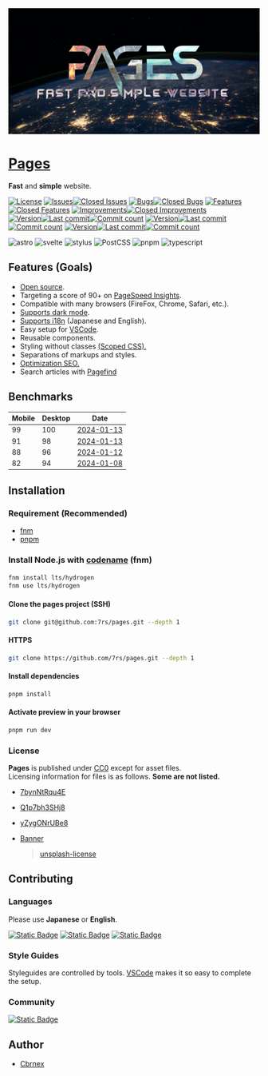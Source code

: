 [license-raw]: https://github.com/7rs/pages/blob/main/LICENSE
[license]: https://flat.badgen.net/github/license/7rs/pages?labelColor=#000  
[main]: https://github.com/7rs/pages
[main-version]: https://img.shields.io/github/package-json/v/7rs/pages/main?style=flat-square&label=main&labelColor=000&color=blue
[main-modified]: https://flat.badgen.net/github/last-commit/7rs/pages/main?label&color=purple
[main-commits]: https://flat.badgen.net/github/commits/7rs/pages/main?label&color=orange
[pre]: https://github.com/7rs/pages/tree/pre
[pre-version]: https://img.shields.io/github/package-json/v/7rs/pages/pre?style=flat-square&label=pre&labelColor=000&color=blue
[pre-modified]: https://flat.badgen.net/github/last-commit/7rs/pages/pre?label&color=purple
[pre-commits]: https://flat.badgen.net/github/commits/7rs/pages/pre?label&color=orange
[dev]: https://github.com/7rs/pages/tree/dev
[dev-version]: https://img.shields.io/github/package-json/v/7rs/pages/dev?style=flat-square&label=dev&labelColor=000&color=blue
[dev-modified]: https://flat.badgen.net/github/last-commit/7rs/pages/dev?label&color=purple
[dev-commits]: https://flat.badgen.net/github/commits/7rs/pages/dev?label&color=orange
[issue]: https://github.com/7rs/pages/issues
[open-issue]: https://flat.badgen.net/github/open-issues/7rs/pages?label=issue&labelColor=000&color=red
[closed-issue]: https://flat.badgen.net/github/closed-issues/7rs/pages?labelColor=black&label=&color=green
[bug]: https://github.com/7rs/pages/issues?q=label%3A%22hotfix%3A+bug%22
[open-bug]: https://flat.badgen.net/github/label-issues/7rs/pages/hotfix:%20bug/open?label=bug&labelColor=000&color=red
[closed-bug]: https://flat.badgen.net/github/label-issues/7rs/pages/hotfix:%20bug/closed?label=&color=green
[feature]: https://github.com/7rs/pages/issues?q=label%3A%22develop%3A+feature%22
[open-feature]: https://flat.badgen.net/github/label-issues/7rs/pages/develop:%20feature/open?label=feature&labelColor=000&color=red
[closed-feature]: https://flat.badgen.net/github/label-issues/7rs/pages/develop:%20feature/closed?label=&color=green
[improvement]: https://github.com/7rs/pages/issues?q=label%3A%22develop%3A+improvement%22
[open-improvement]: https://flat.badgen.net/github/label-issues/7rs/pages/develop:%20improvement/open?label=improvement&labelColor=000&color=red
[closed-improvement]: https://flat.badgen.net/github/label-issues/7rs/pages/develop:%20improvement/closed?label=&color=green

[vscode]: https://code.visualstudio.com/  

<picture>
  <source srcset=".github/assets/banner.avif" />
  <source srcset=".github/assets/banner.webp" />
  <img src=".github/assets/banner.jpg" alt="banner" />
</picture>

[astro]: https://img.shields.io/badge/Astro-BC52EE?style=for-the-badge&logo=astro&logoColor=white
[stylus]: https://img.shields.io/badge/Stylus-333333?style=for-the-badge&logo=stylus
[svelte]: https://img.shields.io/badge/Svelte-FF3E00?style=for-the-badge&logo=svelte&logoColor=white
[typescript]: https://img.shields.io/badge/TypeScript-3178C6?style=for-the-badge&logo=typescript&logoColor=white
[postcss]: https://img.shields.io/badge/PostCSS-DD3A0A?style=for-the-badge&logo=postcss
[pnpm]: https://img.shields.io/badge/pnpm-F69220?style=for-the-badge&logo=pnpm&logoColor=white

# [Pages](https://7rs.dev/)  

  **Fast** and **simple** website.  

  [![License][license]][license-raw]
  [![Issues][open-issue]![Closed Issues][closed-issue]][issue]
  [![Bugs][open-bug]![Closed Bugs][closed-bug]][bug]
  [![Features][open-feature]![Closed Features][closed-feature]][feature]
  [![Improvements][open-improvement]![Closed Improvements][closed-improvement]][improvement]  
  [![Version][main-version]![Last commit][main-modified]![Commit count][main-commits]][main]
  [![Version][pre-version]![Last commit][pre-modified]![Commit count][pre-commits]][pre]
  [![Version][dev-version]![Last commit][dev-modified]![Commit count][dev-commits]][dev]  

  ![astro][astro]
  ![svelte][svelte]
  ![stylus][stylus]
  ![PostCSS][postcss]
  ![pnpm][pnpm]
  ![typescript][typescript]

## Features (Goals)  

- [Open source](https://wikipedia.org/wiki/FLOSS).
- Targeting a score of 90+ on [PageSpeed Insights](https://pagespeed.web.dev/).  
- Compatible with many browsers (FireFox, Chrome, Safari, etc.).  
- [Supports dark mode](https://developer.mozilla.org/ja/docs/Web/CSS/@media/prefers-color-scheme).  
- [Supports i18n](https://wikipedia.org/wiki/Internationalization_and_localization) (Japanese and English).  
- Easy setup for [VSCode][vscode].  
- Reusable components.  
- Styling without classes [(Scoped CSS).](https://docs.astro.build/en/guides/styling/#scoped-styles)  
- Separations of markups and styles.  
- [Optimization SEO.](https://developers.google.com/search/docs/fundamentals/seo-starter-guide)  
- Search articles with [Pagefind](https://pagefind.app/)  

[2024-01-13_2]: https://pagespeed.web.dev/analysis/https-7rs-dev/x0q7ws96dt?form_factor=mobile
[2024-01-13_1]: https://pagespeed.web.dev/analysis/https-7rs-dev/bflti9eum0?form_factor=mobile
[2024-01-12]: https://pagespeed.web.dev/analysis/https-7rs-dev/azm6eyfj4m?form_factor=mobile
[2024-01-08]: https://pagespeed.web.dev/analysis/https-7rs-dev/govex9jx2k?form_factor=mobile

## Benchmarks  

  | Mobile | Desktop | Date |
  | - | - | - |
  | 99 | 100 | [2024-01-13][2024-01-13_2] |
  | 91 | 98  | [2024-01-13][2024-01-13_1] |
  | 88 | 96  | [2024-01-12][2024-01-12] |
  | 82 | 94  | [2024-01-08][2024-01-08] |

## Installation  

### Requirement (Recommended)  

- [fnm](https://github.com/Schniz/fnm)
- [pnpm](https://pnpm.io/)

### Install Node.js with [codename]((https://nodejs.org/en/about/previous-releases)) (fnm)  

  ```sh
  fnm install lts/hydrogen
  fnm use lts/hydrogen
  ```

#### Clone the pages project (SSH)  

  ```sh
  git clone git@github.com:7rs/pages.git --depth 1
  ```  

#### HTTPS  

  ```sh  
  git clone https://github.com/7rs/pages.git --depth 1
  ```  

#### Install dependencies  

  ```sh
  pnpm install
  ```  

#### Activate preview in your browser  

  ```sh
  pnpm run dev  
  ```  

### License  

  **Pages** is published under [CC0](https://creativecommons.org/publicdomain/zero/1.0/) except for asset files.  
  Licensing information for files is as follows. **Some are not listed.**  

- [7bynNtRqu4E](https://unsplash.com/photos/7bynNtRqu4E)  
- [Q1p7bh3SHj8](https://unsplash.com/photos/Q1p7bh3SHj8)  
- [yZygONrUBe8](https://unsplash.com/photos/yZygONrUBe8)  
- [Banner](resources/banner.md)  

  > [unsplash-license](https://unsplash.com/license)  

## Contributing  

[deepl]: https://www.deepl.com/translator
[deepl-badge]: https://img.shields.io/badge/DeepL-0F2B46?style=for-the-badge&logo=deepl
[google-translate]: https://translate.google.com
[google-translate-badge]: https://img.shields.io/badge/Google_Translate-4285F4?style=for-the-badge&logo=googletranslate&logoColor=white
[chatgpt]: https://chat.openai.com/
[chatgpt-badge]: https://img.shields.io/badge/Chat_GPT-412991?style=for-the-badge&logo=openai

### Languages  

  Please use **Japanese** or **English**.  

  [![Static Badge][deepl-badge]][deepl]
  [![Static Badge][google-translate-badge]][google-translate]
  [![Static Badge][chatgpt-badge]][chatgpt]

### Style Guides  

  Styleguides are controlled by tools. [VSCode][vscode] makes it so easy to complete the setup.  

### Community  

  [![Static Badge](https://img.shields.io/badge/Discord-5865F2?style=for-the-badge&logo=discord&logoColor=white)](https://7rs.dev/d)

## Author  

- [Cbrnex](https://github.com/7rs)  
